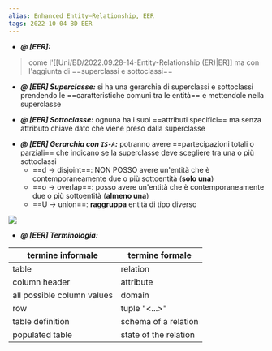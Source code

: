 ```yaml
---
alias: Enhanced Entity–Relationship, EER
tags: 2022-10-04 BD EER
---
```


- ***@ [EER]:***
> come l'[[Uni/BD/2022.09.28-14-Entity-Relationship (ER)|ER]] ma con l'aggiunta di ==superclassi e sottoclassi==

<!--ID: 1670236971033-->


- ***@ [EER] Superclasse:***
	si ha una gerarchia di superclassi e sottoclassi prendendo le ==caratteristiche comuni tra le entità== e mettendole nella superclasse

<!--ID: 1670236971038-->


- ***@ [EER] Sottoclasse:***
	ognuna ha i suoi ==attributi specifici== ma senza attributo chiave dato che viene preso dalla superclasse

<!--ID: 1670236971042-->


- ***@ [EER] Gerarchia con `IS-A`:***
	potranno avere ==partecipazioni totali o parziali== che indicano se la superclasse deve scegliere tra una o più sottoclassi
	- ==d $\to$ disjoint==: NON POSSO avere un'entità che è contemporaneamente due o più sottoentità (**solo una**)
	- ==o $\to$ overlap==: posso avere un'entità che è contemporaneamente due o più sottoentità (**almeno una**)
	- ==U $\to$ union==: **raggruppa** entità di tipo diverso

![](Uni/BD/img/gerardisg.jpeg)

<!--ID: 1670236971047-->



- ***@ [EER] Terminologia:***

| termine informale | termine formale |
|---|---|
| table | relation |
| column header | attribute |
| all possible column values | domain |
| row | tuple "<...>" |
| table definition | schema of a relation |
| populated table | state of the relation |

<!--ID: 1670236971051-->
